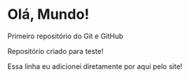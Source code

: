 # Olá, Mundo!
 Primeiro repositório do Git e GitHub

Repositório criado para teste!

Essa linha eu adicionei diretamente por aqui pelo site!
